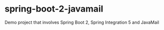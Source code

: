 # spring-boot-2-javamail
Demo project that involves Spring Boot 2, Spring Integration 5 and JavaMail
